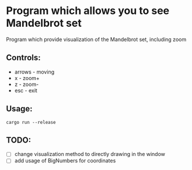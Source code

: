 # Program which allows you to see Mandelbrot set

Program which provide visualization of the Mandelbrot set, including zoom

## Controls:

- arrows - moving
- x - zoom+
- z - zoom-
- esc - exit

## Usage:

```
cargo run --release
```

## TODO:

- [ ] change visualization method to directly drawing in the window
- [ ] add usage of BigNumbers for coordinates
